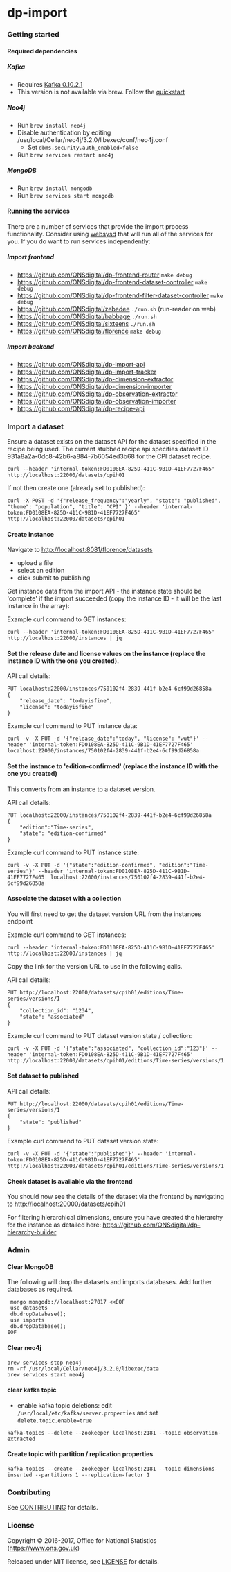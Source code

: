 dp-import
================

### Getting started

#### Required dependencies
 
##### Kafka

- Requires [Kafka 0.10.2.1](https://www.apache.org/dyn/closer.cgi?path=/kafka/0.10.2.1/kafka_2.11-0.10.2.1.tgz) 
- This version is not available via brew. Follow the [quickstart](https://kafka.apache.org/quickstart)

##### Neo4j

- Run ```brew install neo4j```
- Disable authentication by editing /usr/local/Cellar/neo4j/3.2.0/libexec/conf/neo4j.conf
  - Set ```dbms.security.auth_enabled=false```
- Run ```brew services restart neo4j```

##### MongoDB

* Run ```brew install mongodb```
* Run ```brew services start mongodb```

#### Running the services

There are a number of services that provide the import process functionality. Consider using [websysd](https://github.com/ONSdigital/dp/tree/master/websysd) 
that will run all of the services for you. If you do want to run services independently:

##### Import frontend
 - https://github.com/ONSdigital/dp-frontend-router `make debug`
 - https://github.com/ONSdigital/dp-frontend-dataset-controller `make debug`
 - https://github.com/ONSdigital/dp-frontend-filter-dataset-controller `make debug`
 - https://github.com/ONSdigital/zebedee `./run.sh` (run-reader on web)
 - https://github.com/ONSdigital/babbage `./run.sh`
 - https://github.com/ONSdigital/sixteens `./run.sh`
 - https://github.com/ONSdigital/florence `make debug`

##### Import backend

 - https://github.com/ONSdigital/dp-import-api
 - https://github.com/ONSdigital/dp-import-tracker
 - https://github.com/ONSdigital/dp-dimension-extractor
 - https://github.com/ONSdigital/dp-dimension-importer
 - https://github.com/ONSdigital/dp-observation-extractor
 - https://github.com/ONSdigital/dp-observation-importer
 - https://github.com/ONSdigital/dp-recipe-api

### Import a dataset


Ensure a dataset exists on the dataset API for the dataset specified in the recipe being used.
The current stubbed recipe api specifies dataset ID 931a8a2a-0dc8-42b6-a884-7b6054ed3b68 for the CPI dataset recipe.

```
curl --header 'internal-token:FD0108EA-825D-411C-9B1D-41EF7727F465' http://localhost:22000/datasets/cpih01
```

If not then create one (already set to published):
```
curl -X POST -d '{"release_frequency":"yearly", "state": "published", "theme": "population", "title": "CPI" }' --header 'internal-token:FD0108EA-825D-411C-9B1D-41EF7727F465' http://localhost:22000/datasets/cpih01
```

#### Create instance

Navigate to <http://localhost:8081/florence/datasets>
 - upload a file
 - select an edition
 - click submit to publishing

Get instance data from the import API - the instance state should be 'complete' if the import succeeded (copy the instance ID - it will be the last instance in the array):

Example curl command to GET instances:
```
curl --header 'internal-token:FD0108EA-825D-411C-9B1D-41EF7727F465' http://localhost:22000/instances | jq
```

#### Set the release date and license values on the instance (replace the instance ID with the one you created).

API call details:
```
PUT localhost:22000/instances/750102f4-2839-441f-b2e4-6cf99d26858a
{
	"release_date": "todayisfine",
	"license": "todayisfine"
}
```

Example curl command to PUT instance data:
```
curl -v -X PUT -d '{"release_date":"today", "license": "wut"}' --header 'internal-token:FD0108EA-825D-411C-9B1D-41EF7727F465' localhost:22000/instances/750102f4-2839-441f-b2e4-6cf99d26858a
```

#### Set the instance to 'edition-confirmed' (replace the instance ID with the one you created)

This converts from an instance to a dataset version.

API call details:
```
PUT localhost:22000/instances/750102f4-2839-441f-b2e4-6cf99d26858a
{
    "edition":"Time-series",
    "state": "edition-confirmed"
}
```

Example curl command to PUT instance state:
```
curl -v -X PUT -d '{"state":"edition-confirmed", "edition":"Time-series"}' --header 'internal-token:FD0108EA-825D-411C-9B1D-41EF7727F465' localhost:22000/instances/750102f4-2839-441f-b2e4-6cf99d26858a
```

#### Associate the dataset with a collection

You will first need to get the dataset version URL from the instances endpoint

Example curl command to GET instances:
```
curl --header 'internal-token:FD0108EA-825D-411C-9B1D-41EF7727F465' http://localhost:22000/instances | jq
```

Copy the link for the version URL to use in the following calls.

API call details:
```
PUT http://localhost:22000/datasets/cpih01/editions/Time-series/versions/1
{
	"collection_id": "1234",
	"state": "associated"
}
```

Example curl command to PUT dataset version state / collection:
```
curl -v -X PUT -d '{"state":"associated", "collection_id":"123"}' --header 'internal-token:FD0108EA-825D-411C-9B1D-41EF7727F465' http://localhost:22000/datasets/cpih01/editions/Time-series/versions/1
```

#### Set dataset to published

API call details:
```
PUT http://localhost:22000/datasets/cpih01/editions/Time-series/versions/1
{
	"state": "published"
}
```

Example curl command to PUT dataset version state:
```
curl -v -X PUT -d '{"state":"published"}' --header 'internal-token:FD0108EA-825D-411C-9B1D-41EF7727F465' http://localhost:22000/datasets/cpih01/editions/Time-series/versions/1
```

#### Check dataset is available via the frontend

You should now see the details of the dataset via the frontend by navigating to <http://localhost:20000/datasets/cpih01>

For filtering hierarchical dimensions, ensure you have created the hierarchy for the instance as detailed here: <https://github.com/ONSdigital/dp-hierarchy-builder>

### Admin

#### Clear MongoDB

The following will drop the datasets and imports databases. Add further databases as required.

```
 mongo mongodb://localhost:27017 <<EOF
 use datasets
 db.dropDatabase();
 use imports
 db.dropDatabase();
EOF
```

#### Clear neo4j
```
brew services stop neo4j
rm -rf /usr/local/Cellar/neo4j/3.2.0/libexec/data
brew services start neo4j
```

#### clear kafka topic
   - enable kafka topic deletions: edit `/usr/local/etc/kafka/server.properties` and set `delete.topic.enable=true`

```kafka-topics --delete --zookeeper localhost:2181 --topic observation-extracted```

#### Create topic with partition / replication properties

```kafka-topics --create --zookeeper localhost:2181 --topic dimensions-inserted --partitions 1 --replication-factor 1```

### Contributing

See [CONTRIBUTING](CONTRIBUTING.md) for details.

### License

Copyright © 2016-2017, Office for National Statistics (https://www.ons.gov.uk)

Released under MIT license, see [LICENSE](LICENSE.md) for details.
